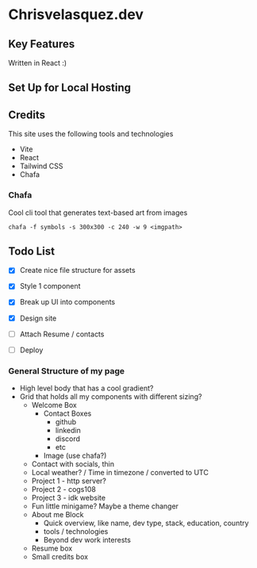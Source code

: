 # Chrisvelasquez.dev

## Key Features

Written in React :)

## Set Up for Local Hosting 

## Credits 
This site uses the following tools and technologies
* Vite
* React
* Tailwind CSS
* Chafa

### Chafa 
Cool cli tool that generates text-based art from images
<!-- TODO: Need to explain this line and args --> 
`chafa -f symbols -s 300x300 -c 240 -w 9 <imgpath>`
## Todo List

* [x] Create nice file structure for assets 
* [x] Style 1 component
* [x] Break up UI into components
* [x] Design site
* [ ] Attach Resume / contacts
* [ ] Deploy 



### General Structure of my page

* High level body that has a cool gradient? 
* Grid that holds all my components with different sizing?
  * Welcome Box
    * Contact Boxes
      * github
      * linkedin
      * discord
      * etc
    * Image (use chafa?)
  * Contact with socials, thin
  * Local weather? / Time in timezone / converted to UTC
  * Project 1 - http server?
  * Project 2 - cogs108
  * Project 3 - idk website
  * Fun little minigame? Maybe a theme changer
  * About me Block 
    * Quick overview, like name, dev type, stack, education, country
    * tools / technologies
    * Beyond dev work interests
  * Resume box
  * Small credits box  
